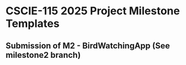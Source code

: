 # CSCIE-115 2025 Project Milestone Templates 
## Submission of M2 - BirdWatchingApp (See milestone2 branch)

